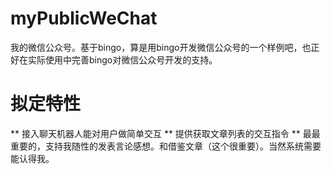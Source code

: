 # myPublicWeChat
我的微信公众号。基于bingo，算是用bingo开发微信公众号的一个样例吧，也正好在实际使用中完善bingo对微信公众号开发的支持。
# 拟定特性
** 接入聊天机器人能对用户做简单交互
** 提供获取文章列表的交互指令
** 最最重要的，支持我随性的发表言论感想。和借鉴文章（这个很重要）。当然系统需要能认得我。

